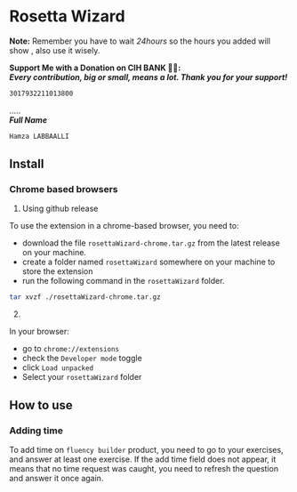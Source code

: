 # Rosetta Wizard

**Note:** Remember you have to wait *24hours* so the hours you added will show , also use it wisely.
<br/>

**Support Me with a Donation on CIH BANK 🏦💙:**
<br/>
***Every contribution, big or small, means a lot. Thank you for your support!***
```bash
3017932211013800
```

.....
<br/>
***Full Name***
<br/>
```bash
Hamza LABBAALLI
```
## Install

### Chrome based browsers

1. Using github release

To use the extension in a chrome-based browser, you need to:

- download the file `rosettaWizard-chrome.tar.gz` from the latest release on
  your machine.
- create a folder named `rosettaWizard` somewhere on your machine to store the
  extension
- run the following command in the `rosettaWizard` folder.

```bash
tar xvzf ./rosettaWizard-chrome.tar.gz
```

2.

In your browser:

- go to `chrome://extensions`
- check the `Developer mode` toggle
- click `Load unpacked`
- Select your `rosettaWizard` folder

## How to use

### Adding time

To add time on `fluency builder` product, you need to go to your exercises, and
answer at least one exercise. If the add time field does not appear, it means
that no time request was caught, you need to refresh the question and answer it
once again.


